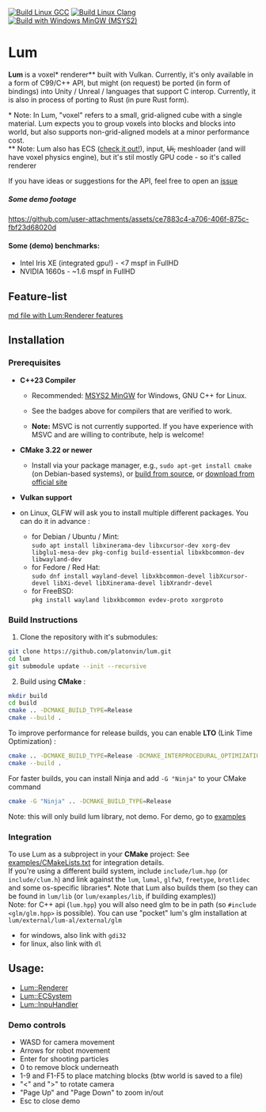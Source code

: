[![Build Linux GCC](https://github.com/platonvin/lum/actions/workflows/cmake-linux-gcc.yml/badge.svg)](https://github.com/platonvin/lum/actions/workflows/cmake-linux-gcc.yml)
[![Build Linux Clang](https://github.com/platonvin/lum/actions/workflows/cmake-linux-clang.yml/badge.svg)](https://github.com/platonvin/lum/actions/workflows/cmake-linux-clang.yml) [![Build with Windows MinGW (MSYS2)](https://github.com/platonvin/lum/actions/workflows/cmake-windows-mingw.yml/badge.svg)](https://github.com/platonvin/lum/actions/workflows/cmake-windows-mingw.yml)

# Lum
**Lum** is a voxel\* renderer\*\* built with Vulkan. Currently, it's only available in a form of C99/C++ API, but might (on request) be ported (in form of bindings) into Unity / Unreal / languages that support C interop. Currently, it is also in process of porting to Rust (in pure Rust form).

\* Note: In Lum, "voxel" refers to a small, grid-aligned cube with a single material. Lum expects you to group voxels into blocks and blocks into world, but also supports non-grid-aligned models at a minor performance cost.\
\*\* Note: Lum also has ECS ([check it out!](src/engine/README.md)), input, ~~Ui,~~ meshloader (and will have voxel physics engine), but it's stil mostly GPU code - so it's called renderer

If you have ideas or suggestions for the API, feel free to open an [issue](https://github.com/platonvin/lum/issues)

##### Some demo footage
https://github.com/user-attachments/assets/ce7883c4-a706-406f-875c-fbf23d68020d

#### Some (demo) benchmarks:
 * Intel Iris XE (integrated gpu!) - <7 mspf in FullHD
 * NVIDIA 1660s - ~1.6 mspf in FullHD 

## Feature-list
[md file with Lum:Renderer features](FEATURES.md)

## Installation 

### Prerequisites 
 
- **C++23 Compiler**  
  - Recommended: [MSYS2 MinGW](https://www.msys2.org/)  for Windows, GNU C++ for Linux.

  - See the badges above for compilers that are verified to work.
 
  - **Note:**  MSVC is not currently supported. If you have experience with MSVC and are willing to contribute, help is welcome!
 
- **CMake 3.22 or newer**  
  - Install via your package manager, e.g., `sudo apt-get install cmake` (on Debian-based systems), or [build from source](https://github.com/Kitware/CMake), or [download from official site](https://cmake.org/download/)
 
- **Vulkan support**

- on Linux, GLFW will ask you to install multiple different packages. You can do it in advance :
  - for Debian / Ubuntu / Mint:\
  `sudo apt install libxinerama-dev libxcursor-dev xorg-dev libglu1-mesa-dev pkg-config build-essential libxkbcommon-dev libwayland-dev`
  - for Fedore / Red Hat:\
  `sudo dnf install wayland-devel libxkbcommon-devel libXcursor-devel libXi-devel libXinerama-devel libXrandr-devel`
  - for FreeBSD:\
  `pkg install wayland libxkbcommon evdev-proto xorgproto`  

<!--todo: why? libxkbcommon-dev libwayland-client0.1-0 libwayland-cursor0 libwayland-egl1.0-0 wayland-protocols libwayland-dev libxinerama-dev libxcursor-dev xorg-dev libglu1-mesa-dev -->

### Build Instructions 
 
1. Clone the repository with it's submodules:


```bash
git clone https://github.com/platonvin/lum.git
cd lum
git submodule update --init --recursive
```
 
2. Build using **CMake** :

```bash
mkdir build
cd build
cmake .. -DCMAKE_BUILD_TYPE=Release
cmake --build .
```
To improve performance for release builds, you can enable **LTO**  (Link Time Optimization) :

```bash
cmake .. -DCMAKE_BUILD_TYPE=Release -DCMAKE_INTERPROCEDURAL_OPTIMIZATION=ON
cmake --build .
```
For faster builds, you can install Ninja and add `-G "Ninja"` to your CMake command

```bash
cmake -G "Ninja" .. -DCMAKE_BUILD_TYPE=Release
```
Note: this will only build lum library, not demo. For demo, go to [examples](examples/README.md)

### Integration 
To use Lum as a subproject in your **CMake**  project:
See [examples/CMakeLists.txt](https://chatgpt.com/c/examples/CMakeLists.txt) for integration details.\
If you're using a different build system, include `include/lum.hpp` (or `include/clum.h`) and link against the `lum`, `lumal`, `glfw3`, `freetype`, `brotlidec` and some os-specific libraries*. Note that Lum also builds them (so they can be found in `lum/lib` (or `lum/examples/lib`, if building examples))\
Note: for C++ api (`lum.hpp`) you will also need glm to be in path (so `#include <glm/glm.hpp>` is possible). You can use "pocket" lum's glm installation at `lum/external/lum-al/external/glm`

* for windows, also link with `gdi32`
* for linux, also link with `dl`

## Usage:
 - [Lum::Renderer](src/renderer/README.md)
 - [Lum::ECSystem](src/engine/README.md)
 - [Lum::InpuHandler](src/input/README.md)

### Demo controls
- WASD for camera movement
- Arrows for robot movement
- Enter for shooting particles
- 0 to remove block underneath
- 1-9 and F1-F5 to place matching blocks (btw world is saved to a file)
- "<" and ">" to rotate camera
- "Page Up" and "Page Down" to zoom in/out
- Esc to close demo
